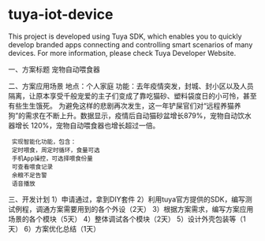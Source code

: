 #  tuya-iot-device
This project is developed using Tuya SDK, which enables you to quickly develop branded apps connecting and controlling smart scenarios of many devices.         For more information, please check Tuya Developer Website.

一、方案标题
宠物自动喂食器

二、方案应用场景
地点：个人家庭
功能：去年疫情突发，封城、封小区以及人员隔离，让原本享受千般宠爱的主子们变成了靠吃猫砂、塑料袋度日的小可怜，甚至有些生生饿死。
     为避免这样的悲剧再次发生，这一年铲屎官们对“远程养猫养狗”的需求在不断上升。数据显示，疫情后自动猫砂盆增长879%，宠物自动饮水器增长      120%，宠物自动喂食器也增长超过一倍。
     
     实现智能化功能，包含：
     定时喂食，周定时循环，食量可选
     手机App操控，可选择喂食份量
     可查看喂食记录
     余粮不足告警
     语音播放
     
三、开发计划
1）申请通过，拿到DIY套件
2）利用tuya官方提供的SDK，编写测试例程，调通方案需要用到的各个外设（2天）
3）根据方案需求，编写方案应用场景的各个模块（5天）
4）整体调试各个模块（2天）
5）设计外壳包装等（1天）
6）方案优化总结（1天）

